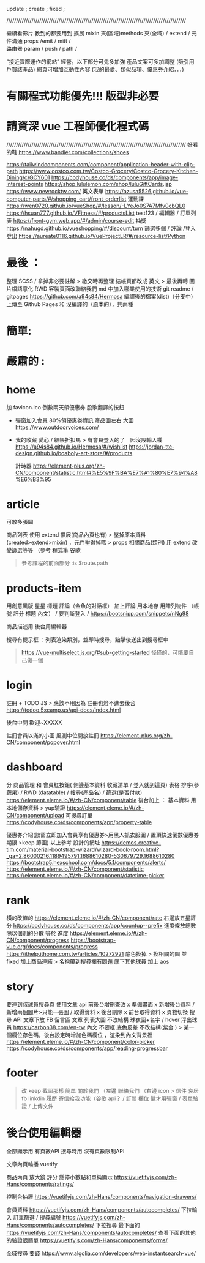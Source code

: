 update ;
create ;
fixed ;

/////////////////////////////////////////////////////////////////////////////////////////////

繼續看影片 教到的都要用到
擴展 mixin 夾(區域)methods 夾(全域) / extend /
元件溝通 props /emit / mitt /  
路由器 param / push / path /

“接近實際運作的網站” 經營，以下部分可先多加強
產品文案可多加調整 (吸引用戶買該產品)
網頁可增加互動性內容 (我的最愛、類似品項、優惠券介紹．．．)

# 有關程式功能優先!!! 版型非必要

# 請資深 vue 工程師優化程式碼

/////////////////////////////////////////////////////////////////////////////////////////////
好看的鞋
https://www.bandier.com/collections/shoes

https://tailwindcomponents.com/component/application-header-with-clip-path
https://www.costco.com.tw/Costco-Grocery/Costco-Grocery-Kitchen-Dining/c/GCY601
https://codyhouse.co/ds/components/app/image-interest-points
https://shop.lululemon.com/shop/luluGiftCards.jsp
https://www.newrocktw.com/
英文表單
https://azusa5526.github.io/vue-computer-parts/#/shopping_cart/front_orderlist
運動課
https://wen0720.github.io/vueShop/#/lesson/-LYeJo0S7A7Mfv0cbQL0
https://hsuan777.github.io/VFitness/#/productsList
test123 / 編輯器 / 訂單列表
https://front-gym.web.app/#/admin/course-edit
抽獎
https://nahugd.github.io/vueshopping/#/discount/turn
篩選多個 / 評論 /登入登出
https://aureate0116.github.io/VueProjectLR/#/resource-list/Python

# 最後 ：

整理 SCSS / 拿掉非必要註解 > 繳交時再整理
結帳頁都改成 英文 > 最後再轉
圖片檔語意化
RWD
客製頁面改聯絡我們
md 中加入哪業使用的技術
git readme / gitpages https://github.com/a94s84/Hermosa
編譯後的檔案(dist)（分支中） 上傳至 Github Pages 和 沒編譯的（原本的），共兩種

# 簡單:

# 嚴肅的 :

# home

加 favicon.ico
倒數兩天領優惠券
股歌翻譯的按鈕

- 彈窗加入會員 80%領優惠卷資訊
  產品圖左右 大圖
  https://www.outdoorvoices.com/
- 我的收藏 愛心 / 結帳折扣馬 > 有會員登入的了　因沒設輸入欄
  https://a94s84.github.io/Hermosa/#/wishlist
  https://jordan-ttc-design.github.io/boaboly-art-store/#/products

  計時器
  https://element-plus.org/zh-CN/component/statistic.html#%E5%9F%BA%E7%A1%80%E7%94%A8%E6%B3%95

# article
可放多張圖

商品列表 使用 extend 擴展(商品內頁也有) > 壓掉原本資料 (created>extend>mixin) ，元件壓得掉嗎 > props
相關商品(類別) 用 extend 改變篩選等等 （參考 程式筆 谷歌

> 參考課程的前面部分
> :is
> $route.path

# products-item
用創意風版 星星 標題 評論（金魚的對話框）
加上評論 用本地存 
用陣列物件 （帳號 評分 標題 內文）
/ 要判斷登入 / 
https://bootsnipp.com/snippets/nNg98


商品描述用 後台用編輯器

搜尋有提示框 ：列表渲染類別，並即時搜尋，點擊後送出到搜尋框中
> https://vue-multiselect.js.org/#sub-getting-started
> 怪怪的，可能要自己做一個


# login

註冊 + TODO JS > 應該不用因為 註冊也燈不進去後台
https://todoo.5xcamp.us/api-docs/index.html

後台中間 歡迎~XXXXX

註冊會員以滿的小圖 風測中位開放註冊
https://element-plus.org/zh-CN/component/popover.html

# dashboard

分 商品管理 和 會員紅按鈕( 側邊基本資料 收藏清單 / 登入就到這頁)
表格 排序(參蔬果) / RWD (datatable) / 搜尋(產品名) / 篩選(是否付款)
https://element.eleme.io/#/zh-CN/component/table
後台加上 ：
基本資料 用本地儲存資料 > yup驗證
https://element.eleme.io/#/zh-CN/component/upload
可搜尋訂單
https://codyhouse.co/ds/components/app/property-table

優惠券介紹(談窗立即加入會員享有優惠券>用黑人抓衣服圖 / 置頂快速倒數優惠券期限 >keep 節圖)
以上參考 設計的網址
https://demos.creative-tim.com/material-bootstrap-wizard/wizard-book-room.html?_ga=2.86000216.1189495791.1688610280-530679729.1688610280
https://bootstrap5.hexschool.com/docs/5.1/components/alerts/
https://element.eleme.io/#/zh-CN/component/statistic
https://element.eleme.io/#/zh-CN/component/datetime-picker

# rank

橫的改值的
https://element.eleme.io/#/zh-CN/component/rate
右邊放五星評分
https://codyhouse.co/ds/components/app/countup--prefix
進度條放總數除以個別的分數 等於 進度
https://element.eleme.io/#/zh-CN/component/progress
https://bootstrap-vue.org/docs/components/progress
https://ithelp.ithome.com.tw/articles/10272921
底色換掉 > 換相關的圖 並 fixed
加上商品連結 > 名稱帶到搜尋欄有問題
底下其他球員
加上 aos

# story
要連到該球員搜尋頁
使用文章 api 前後台增刪查改
x 準備畫面 x 新增後台資料 / 新增兩個圖片>只能一張圖 / 取得資料 x 後台刪除 x 前台取得資料 x 頁數切換
搜尋 API
文章下放 FB 留言區
文章
列表大圖
不改結構 球衣圖+名字 / hover 浮出球員
https://carbon38.com/en-tw
內文
不要框 底色反差 不改結構(紫金 ) > 某一個欄位存色碼，後台設定時增加色碼欄位 ，渲染到內文背景裡
https://element.eleme.io/#/zh-CN/component/color-picker
https://codyhouse.co/ds/components/app/reading-progressbar

# footer

> 改 keep 截圖那樣 簡單
> 關於我們 （左邊
> 聯絡我們 （右邊 icon > 信件 哀居 fb linkdin 履歷
> 寄信給我功能（谷歌 api？ / 訂閱 欄位
> 徵才用彈窗 / 表單驗證 / 上傳文件

# 後台使用編輯器



全部顯示用 有頁數API
搜尋時用 沒有頁數限制API

文章內頁輪播 vuetify

商品內頁 放大鏡 
評分 懸停小數點和單純顯示
https://vuetifyjs.com/zh-Hans/components/ratings/

控制台抽屜
https://vuetifyjs.com/zh-Hans/components/navigation-drawers/

會員資料
https://vuetifyjs.com/zh-Hans/components/autocompletes/
下拉輸入  訂單篩選 /  搜尋編號
https://vuetifyjs.com/zh-Hans/components/autocompletes/
下拉搜尋 最下面的
https://vuetifyjs.com/zh-Hans/components/autocompletes/
查看下面的其他 的驗證很簡單
https://vuetifyjs.com/zh-Hans/components/forms/

全域搜尋
要錢
https://www.algolia.com/developers/web-instantsearch-vue/
